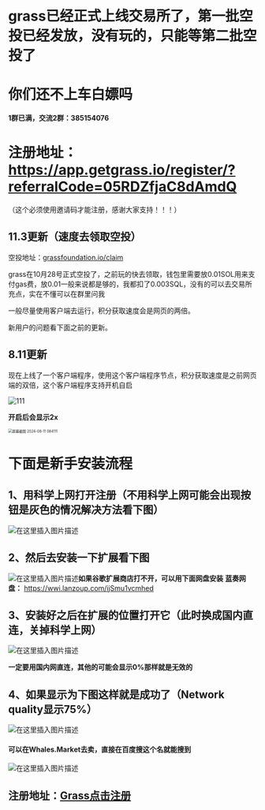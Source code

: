 # grass已经正式上线交易所了，第一批空投已经发放，没有玩的，只能等第二批空投了

# 你们还不上车白嫖吗

**1群已满，交流2群：385154076**

# **注册地址：https://app.getgrass.io/register/?referralCode=05RDZfjaC8dAmdQ**

（这个必须使用邀请码才能注册，感谢大家支持！！！）

## 11.3更新（速度去领取空投）

空投地址：[grassfoundation.io/claim](https://www.grassfoundation.io/claim)

grass在10月28号正式空投了，之前玩的快去领取，钱包里需要放0.01SOL用来支付gas费，放0.01一般来说都是够的，我都扣了0.003SQL，没有的可以去交易所充点，实在不懂可以在群里问我

一般尽量使用客户端去运行，积分获取速度会是网页的两倍。

新用户的问题看下面之前的更新。



## 8.11更新

现在上线了一个客户端程序，使用这个客户端程序节点，积分获取速度是之前网页端的双倍，这个客户端程序支持开机自启

![111](https://7d16417c.telegraph-image-4pb.pages.dev/file/56f4683e173bd90297f24.png)

**开启后会显示2x**

<img src="https://7d16417c.telegraph-image-4pb.pages.dev/file/211846be720e4ba4c45b3.jpg" alt="屏幕截图 2024-08-11 084111" style="zoom: 50%;" />

# 下面是新手安装流程

## 1、用科学上网打开注册（不用科学上网可能会出现按钮是灰色的情况解决方法看下图）

![在这里插入图片描述](https://img-blog.csdnimg.cn/direct/8ed7e8db6da241349fbc0365a0e53a52.jpeg)

## 2、然后去安装一下扩展看下图

![在这里插入图片描述](https://img-blog.csdnimg.cn/direct/f80ad5a7e81a4a68bc9340cbe1aa4f4e.png)**如果谷歌扩展商店打不开，可以用下面网盘安装**
**蓝奏网盘：** https://wwi.lanzoup.com/ijSmu1vcmhed

## 3、安装好之后在扩展的位置打开它（此时换成国内直连，关掉科学上网）

![在这里插入图片描述](https://img-blog.csdnimg.cn/direct/d19c6ad7142648f0994eb98f4dec1165.png)





**一定要用国内网直连，其他的可能会显示0%那样就是无效的**





## 4、如果显示为下图这样就是成功了（Network quality显示75%）

![在这里插入图片描述](https://img-blog.csdnimg.cn/direct/8a843de5db27464d9eee10e6e88cf39d.png)

#### 可以在Whales.Market去卖，直接在百度搜这个名就能搜到

![在这里插入图片描述](https://img-blog.csdnimg.cn/direct/e7b302e692134cf0993aaa308544100c.png)

## 注册地址：[Grass点击注册](https://app.getgrass.io/register/?referralCode=05RDZfjaC8dAmdQ)



